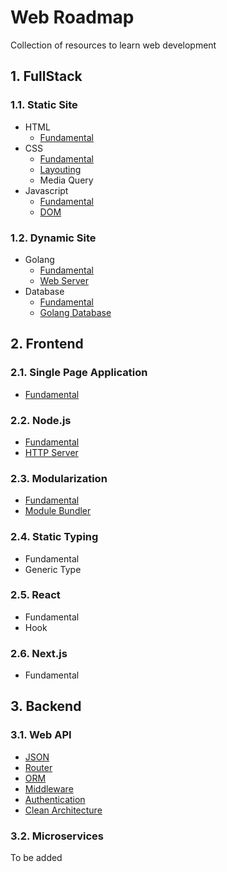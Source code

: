# Web Roadmap

Collection of resources to learn web development

## 1. FullStack

### 1.1. Static Site

- HTML
  - [Fundamental](fullstack/static-site/html/fundamental.md)
- CSS
  - [Fundamental](fullstack/static-site/css/fundamental.md)
  - [Layouting](fullstack/static-site/css/layouting.md)
  - Media Query
- Javascript
  - [Fundamental](fullstack/static-site/javascript/fundamental.md)
  - [DOM](fullstack/static-site/javascript/dom.md)

### 1.2. Dynamic Site

- Golang
  - [Fundamental](fullstack/dynamic-site/golang/fundamental.md)
  - [Web Server](fullstack/dynamic-site/golang/web-server.md)
- Database
  - [Fundamental](fullstack/dynamic-site/database/fundamental.md)
  - [Golang Database](fullstack/dynamic-site/database/golang-database.md)

## 2. Frontend

### 2.1. Single Page Application

- [Fundamental](frontend/single-page-application/fundamental.md)

### 2.2. Node.js

- [Fundamental](frontend/node-js/fundamental.md)
- [HTTP Server](frontend/node-js/http-server.md)

### 2.3. Modularization

- [Fundamental](frontend/modularization/fundamental.md)
- [Module Bundler](frontend/modularization/module-bundler.md)

### 2.4. Static Typing

- Fundamental
- Generic Type

### 2.5. React

- Fundamental
- Hook

### 2.6. Next.js

- Fundamental

## 3. Backend

### 3.1. Web API

- [JSON](backend/web-api/json.md)
- [Router](backend/web-api/router.md)
- [ORM](backend/web-api/orm.md)
- [Middleware](backend/web-api/middleware.md)
- [Authentication](backend/web-api/authentication.md)
- [Clean Architecture](backend/web-api/clean-architecture.md)

### 3.2. Microservices

To be added
